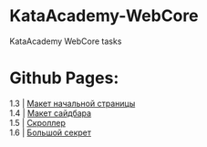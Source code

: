 # KataAcademy-WebCore
KataAcademy WebCore tasks

# Github Pages:
1.3 | [Макет начальной страницы](https://bfipe.github.io/KataAcademy-WebCore/html/main-page.html) <br>
1.4 | [Макет сайдбара](https://bfipe.github.io/KataAcademy-WebCore/html/sidebar.html) <br>
1.5 | [Скроллер](https://bfipe.github.io/KataAcademy-WebCore/html/scroller.html) <br>
1.6 | [Большой секрет](https://www.youtube.com/watch?v=dQw4w9WgXcQ)
